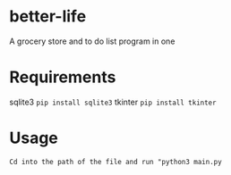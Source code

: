 # better-life
A grocery store and to do list program in one

# Requirements
sqlite3 
```pip install sqlite3```
tkinter 
```pip install tkinter```
# Usage
```Cd into the path of the file and run "python3 main.py```
